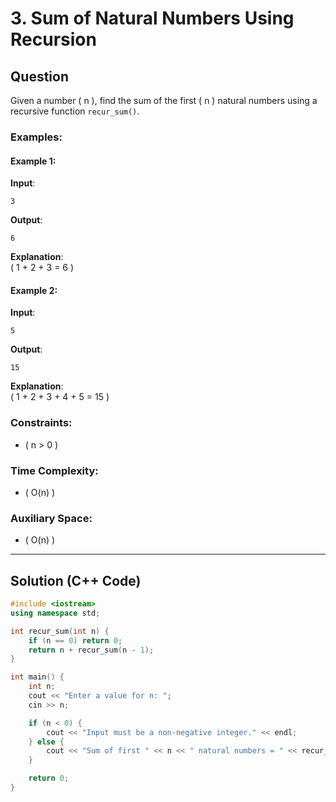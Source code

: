 # 3. Sum of Natural Numbers Using Recursion

## Question

Given a number \( n \), find the sum of the first \( n \) natural numbers using a recursive function `recur_sum()`.

### Examples:

#### Example 1:
**Input**:  
```
3
```

**Output**:  
```
6
```

**Explanation**:  
\( 1 + 2 + 3 = 6 \)

#### Example 2:
**Input**:  
```
5
```

**Output**:  
```
15
```

**Explanation**:  
\( 1 + 2 + 3 + 4 + 5 = 15 \)

### Constraints:
- \( n > 0 \)

### Time Complexity:
- \( O(n) \)

### Auxiliary Space:
- \( O(n) \)

---

## Solution (C++ Code)

```cpp
#include <iostream>
using namespace std;

int recur_sum(int n) {
    if (n == 0) return 0;
    return n + recur_sum(n - 1);
}

int main() {
    int n;
    cout << "Enter a value for n: ";
    cin >> n;

    if (n < 0) {
        cout << "Input must be a non-negative integer." << endl;
    } else {
        cout << "Sum of first " << n << " natural numbers = " << recur_sum(n) << endl;
    }

    return 0;
}
```
